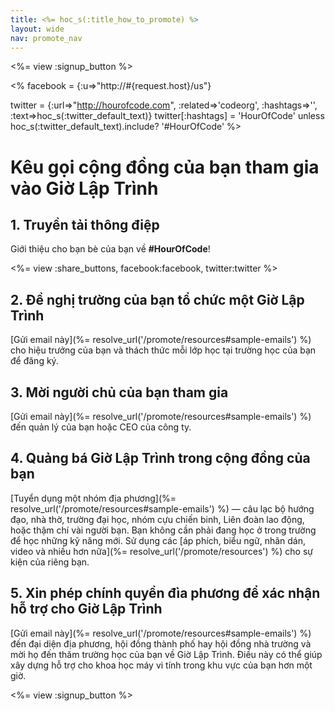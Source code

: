 ```yaml
---
title: <%= hoc_s(:title_how_to_promote) %>
layout: wide
nav: promote_nav
---
```

<%= view :signup_button %>

<% facebook = {:u=>"http://#{request.host}/us"}

twitter = {:url=>"http://hourofcode.com", :related=>'codeorg', :hashtags=>'', :text=>hoc_s(:twitter_default_text)} twitter[:hashtags] = 'HourOfCode' unless hoc_s(:twitter_default_text).include? '#HourOfCode' %>

# Kêu gọi cộng đồng của bạn tham gia vào Giờ Lập Trình

## 1. Truyền tải thông điệp

Giới thiệu cho bạn bè của bạn về **#HourOfCode**!

<%= view :share_buttons, facebook:facebook, twitter:twitter %>

## 2. Đề nghị trường của bạn tổ chức một Giờ Lập Trình

[Gửi email này](%= resolve_url('/promote/resources#sample-emails') %) cho hiệu trưởng của bạn và thách thức mỗi lớp học tại trường học của bạn để đăng ký.

## 3. Mời người chủ của bạn tham gia

[Gửi email này](%= resolve_url('/promote/resources#sample-emails') %) đến quản lý của bạn hoặc CEO của công ty.

## 4. Quảng bá Giờ Lập Trình trong cộng đồng của bạn

[Tuyển dụng một nhóm địa phương](%= resolve_url('/promote/resources#sample-emails') %) — câu lạc bộ hướng đạo, nhà thờ, trường đại học, nhóm cựu chiến binh, Liên đoàn lao động, hoặc thậm chí vài người bạn. Bạn không cần phải đang học ở trong trường để học những kỹ năng mới. Sử dụng các [áp phích, biểu ngữ, nhãn dán, video và nhiều hơn nữa](%= resolve_url('/promote/resources') %) cho sự kiện của riêng bạn.

## 5. Xin phép chính quyền đìa phương để xác nhận hỗ trợ cho Giờ Lập Trình

[Gửi email này](%= resolve_url('/promote/resources#sample-emails') %) đến đại diện địa phương, hội đồng thành phố hay hội đồng nhà trường và mời họ đến thăm trường học của bạn về Giờ Lập Trình. Điều này có thể giúp xây dựng hỗ trợ cho khoa học máy vi tính trong khu vực của bạn hơn một giờ.

<%= view :signup_button %>